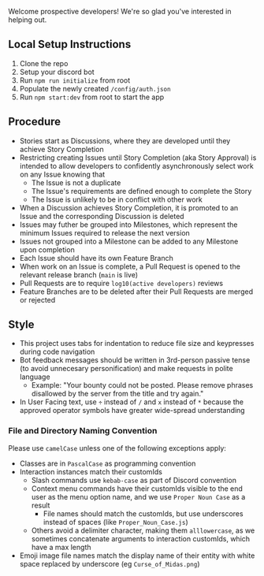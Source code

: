 Welcome prospective developers! We're so glad you've interested in helping out.

## Local Setup Instructions
1. Clone the repo
2. Setup your discord bot
3. Run `npm run initialize` from root
4. Populate the newly created `/config/auth.json`
5. Run `npm start:dev` from root to start the app

## Procedure
- Stories start as Discussions, where they are developed until they achieve Story Completion
- Restricting creating Issues until Story Completion (aka Story Approval) is intended to allow developers to confidently asynchronously select work on any Issue knowing that
   - The Issue is not a duplicate
   - The Issue's requirements are defined enough to complete the Story
   - The Issue is unlikely to be in conflict with other work
- When a Discussion achieves Story Completion, it is promoted to an Issue and the corresponding Discussion is deleted
- Issues may futher be grouped into Milestones, which represent the minimum Issues required to release the next version
- Issues not grouped into a Milestone can be added to any Milestone upon completion
- Each Issue should have its own Feature Branch
- When work on an Issue is complete, a Pull Request is opened to the relevant release branch (`main` is live)
- Pull Requests are to require `log10(active developers)` reviews
- Feature Branches are to be deleted after their Pull Requests are merged or rejected

## Style
- This project uses tabs for indentation to reduce file size and keypresses during code navigation
- Bot feedback messages should be written in 3rd-person passive tense (to avoid unnecesary personification) and make requests in polite language
    - Example: "Your bounty could not be posted. Please remove phrases disallowed by the server from the title and try again."
- In User Facing text, use `÷` instead of `/` and `x` instead of `*` because the approved operator symbols have greater wide-spread understanding

### File and Directory Naming Convention
Please use `camelCase` unless one of the following exceptions apply:
- Classes are in `PascalCase` as programming convention
- Interaction instances match their customIds
   - Slash commands use `kebab-case` as part of Discord convention
   - Context menu commands have their customIds visible to the end user as the menu option name, and we use `Proper Noun Case` as a result
     - File names should match the customIds, but use underscores instead of spaces (like `Proper_Noun_Case.js`)
   - Others avoid a delimiter character, making them `alllowercase`, as we sometimes concatenate arguments to interaction customIds, which have a max length
- Emoji image file names match the display name of their entity with white space replaced by underscore (eg `Curse_of_Midas.png`)
